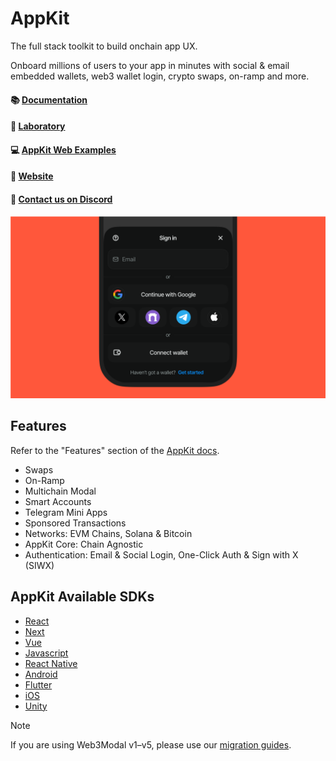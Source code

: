 # AppKit

The full stack toolkit to build onchain app UX.

Onboard millions of users to your app in minutes with social & email embedded wallets, web3 wallet login, crypto swaps, on-ramp and more.

#### 📚 [Documentation](https://docs.reown.com/appkit/overview)

#### 🧪 [Laboratory](https://appkit-lab.reown.com)

#### 💻 [AppKit Web Examples](https://github.com/reown-com/appkit-web-examples)

#### 🔗 [Website](https://reown.com/appkit)

#### 🛟 [Contact us on Discord](https://discord.gg/reown)

<p align="center">
  <img src="./.github/assets/header.png" alt="" border="0">
</p>

## Features
Refer to the "Features" section of the [AppKit docs](https://docs.reown.com/appkit/features).
- Swaps
- On-Ramp	
- Multichain Modal	
- Smart Accounts	
- Telegram Mini Apps	
- Sponsored Transactions	
- Networks: EVM Chains, Solana & Bitcoin	
- AppKit Core: Chain Agnostic
- Authentication: Email & Social Login, One-Click Auth & Sign with X (SIWX)

## AppKit Available SDKs
- [React](https://docs.reown.com/appkit/react/core/installation)
- [Next](https://docs.reown.com/appkit/next/core/installation)
- [Vue](https://docs.reown.com/appkit/vue/core/installation)
- [Javascript](https://docs.reown.com/appkit/javascript/core/installation)
- [React Native](https://docs.reown.com/appkit/react-native/core/installation)
- [Android](https://docs.reown.com/appkit/android/core/installation)
- [Flutter](https://docs.reown.com/appkit/flutter/core/installation)
- [iOS](https://docs.reown.com/appkit/ios/core/installation)
- [Unity](https://docs.reown.com/appkit/unity/core/installation)

> [!NOTE]
> If you are using Web3Modal v1–v5, please use our [migration guides](https://docs.reown.com/appkit/upgrade/to-reown-appkit-web#migrate-from-web3modal-v5-to-reown-appkit).
